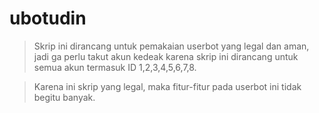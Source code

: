 # ubotudin
<blockquote>Skrip ini dirancang untuk pemakaian userbot yang legal dan aman, jadi ga perlu takut akun kedeak karena skrip ini dirancang untuk semua akun termasuk ID 1,2,3,4,5,6,7,8.</blockquote>
<blockquote>Karena ini skrip yang legal, maka fitur-fitur pada userbot ini tidak begitu banyak.</blockquote>
